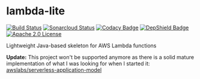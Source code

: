 # lambda-lite

[![Build Status](https://travis-ci.org/stepio/lambda-lite.svg?branch=master)](https://travis-ci.org/stepio/lambda-lite)
[![Sonarcloud Status](https://sonarcloud.io/api/project_badges/measure?project=stepio_aws-lambda-lite&metric=alert_status)](https://sonarcloud.io/dashboard?id=stepio_aws-lambda-lite)
[![Codacy Badge](https://api.codacy.com/project/badge/Grade/0f952b82bf1d4469bcddcbc202655278)](https://app.codacy.com/app/stepio/lambda-lite?utm_source=github.com&utm_medium=referral&utm_content=stepio/lambda-lite&utm_campaign=Badge_Grade_Dashboard)
[![DepShield Badge](https://depshield.sonatype.org/badges/stepio/lambda-lite/depshield.svg)](https://depshield.github.io)
[![Apache 2.0 License](https://img.shields.io/badge/license-Apache%202-blue.svg)](https://www.apache.org/licenses/LICENSE-2.0.txt)

Lightweight Java-based skeleton for AWS Lambda functions

**Update:** This project won't be supported anymore as there is a solid mature implementation of what I was looking for when I started it: [awslabs/serverless-application-model](https://github.com/awslabs/serverless-application-model)
